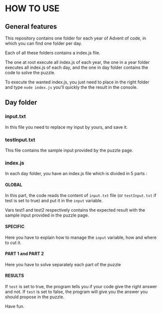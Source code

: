 # HOW TO USE

## General features

This repository contains one folder for each year of Advent of code, in which you can find one folder per day.

Each of all these folders contains a index.js file.

The one at root execute all index.js of each year, the one in a year folder executes all index.js of each day, and the one in day folder contains the code to solve the puzzle.

To execute the wanted index.js, you just need to place in the right folder and type ```node index.js``` you'll quickly the the result in the console.

## Day folder

### input.txt

In this file you need to replace my input by yours, and save it.

### testInput.txt

This file contains the sample input provided by the puzzle page.

### index.js

In each day folder, you have an index.js file which is divided in 5 parts :

#### GLOBAL

In this part, the code reads the content of ```input.txt``` file (or ```testInput.txt``` if test is set to true) and put it in the ```input``` variable.

Vars test1 and test2 respectively contains the expected result with the sample input provided in the puzzle page.

#### SPECIFIC

Here you have to explain how to manage the ```input``` variable, how and where to cut it.

#### PART 1 and PART 2

Here you have to solve separately each part of the puzzle

#### RESULTS

If ```test``` is set to true, the program tells you if your code give the right answer and not.
If ```test``` is set to false, the program will give you the answer you should propose in the puzzle.

Have fun.